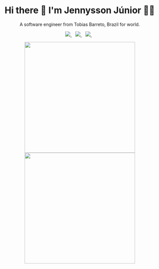 


<h1 align='center'>
  Hi there 👋 I'm Jennysson Júnior 👨‍💻
</h1>

<p align='center'>
  A software engineer from Tobias Barreto, Brazil for world.
</p>


<p align='center'>
    <a href="https://wa.me/5579998815659?text=Eai%20Júnior%20peguei%20teu%20contato%20lá%20no%20github">
        <img src="https://img.shields.io/badge/WHATSAPP-%2325D366.svg?&style=for-the-badge&logo=whatsapp&logoColor=white" />    
    </a>&nbsp;&nbsp;
    <a href="https://www.linkedin.com/in/jennysson-junior-711395139">
        <img src="https://img.shields.io/badge/linkedin-%230077B5.svg?&style=for-the-badge&logo=linkedin&logoColor=white" />
    </a>&nbsp;&nbsp;
    <a href="https://instagram.com/junior.dsj">
        <img src="https://img.shields.io/badge/instagram-%23E4405F.svg?&style=for-the-badge&logo=instagram&logoColor=white" />        
    </a>&nbsp;&nbsp;
</p>

<p align='center'>
  <a href="#"><img src="https://github-readme-stats.vercel.app/api?username=juniorsdj&show_icons=true&count_private=true&theme=cobalt&hide=prs" width="350"></a>
  <a href="#"><img src="https://github-readme-stats.vercel.app/api/top-langs/?username=anuraghazra&layout=compact" width="350"></a>
  
</p>

<!--
**juniorsdj/juniorsdj** is a ✨ _special_ ✨ repository because its `README.md` (this file) appears on your GitHub profile.

Here are some ideas to get you started:

- 🔭 I’m currently working on ...
- 🌱 I’m currently learning ...
- 👯 I’m looking to collaborate on ...
- 🤔 I’m looking for help with ...
- 💬 Ask me about ...
- 📫 How to reach me: ...
- 😄 Pronouns: ...
- ⚡ Fun fact: ...
-->
